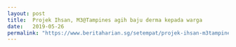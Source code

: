 ```yaml
---
layout: post
title:  Projek Ihsan, M3@Tampines agih baju derma kepada warga
date:   2019-05-26
permalink: "https://www.beritaharian.sg/setempat/projek-ihsan-m3tampines-agih-baju-derma-kepada-warga"
---
```

